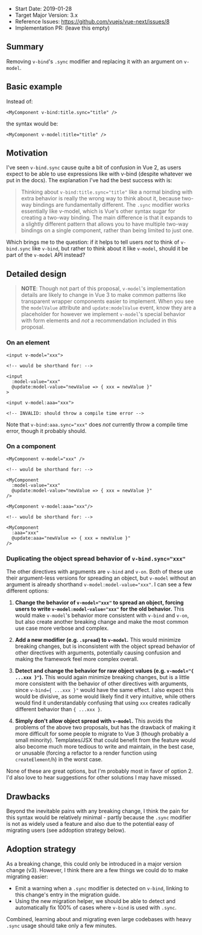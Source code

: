 - Start Date: 2019-01-28
- Target Major Version: 3.x
- Reference Issues: https://github.com/vuejs/vue-next/issues/8
- Implementation PR: (leave this empty)

## Summary

Removing `v-bind`'s `.sync` modifier and replacing it with an argument on `v-model`.

## Basic example

Instead of:

```vue
<MyComponent v-bind:title.sync="title" />
```

the syntax would be:

```vue
<MyComponent v-model:title="title" />
```

## Motivation

I've seen `v-bind.sync` cause quite a bit of confusion in Vue 2, as users expect to be able to use expressions like with v-bind (despite whatever we put in the docs). The explanation I've had the best success with is:

> Thinking about `v-bind:title.sync="title"` like a normal binding with extra behavior is really the wrong way to think about it, because two-way bindings are fundamentally different. The `.sync` modifier works essentially like v-model, which is Vue's other syntax sugar for creating a two-way binding. The main difference is that it expands to a slightly different pattern that allows you to have multiple two-way bindings on a single component, rather than being limited to just one.

Which brings me to the question: if it helps to tell users _not_ to think of `v-bind.sync` like `v-bind`, but rather to think about it like `v-model`, should it be part of the `v-model` API instead?

## Detailed design

> **NOTE**: Though not part of this proposal, `v-model`'s implementation details are likely to change in Vue 3 to make common patterns like transparent wrapper components easier to implement. When you see the `modelValue` attribute and `update:modelValue` event, know they are a placeholder for however we implement `v-model`'s special behavior with form elements and _not_ a recommendation included in this proposal.

### On an element

```vue
<input v-model="xxx">

<!-- would be shorthand for: -->

<input
  :model-value="xxx"
  @update:model-value="newValue => { xxx = newValue }"
>
```

```vue
<input v-model:aaa="xxx">

<!-- INVALID: should throw a compile time error -->
```

Note that `v-bind:aaa.sync="xxx"` does _not_ currently throw a compile time error, though it probably should.

### On a component

```vue
<MyComponent v-model="xxx" />

<!-- would be shorthand for: -->

<MyComponent
  :model-value="xxx"
  @update:model-value="newValue => { xxx = newValue }"
/>
```

```vue
<MyComponent v-model:aaa="xxx"/>

<!-- would be shorthand for: -->

<MyComponent
  :aaa="xxx"
  @update:aaa="newValue => { xxx = newValue }"
/>
```

### Duplicating the object spread behavior of `v-bind.sync="xxx"`

The other directives with arguments are `v-bind` and `v-on`. Both of these use their argument-less versions for spreading an object, but `v-model` without an argument is already shorthand `v-model:model-value="xxx"`. I can see a few different options:

1. **Change the behavior of `v-model="xxx"` to spread an object, forcing users to write `v-model:model-value="xxx"` for the old behavior.** This would make `v-model`'s behavior more consistent with `v-bind` and `v-on`, but also create another breaking change and make the most common use case more verbose and complex.

2. **Add a new modifier (e.g. `.spread`) to `v-model`.** This would minimize breaking changes, but is inconsistent with the object spread behavior of other directives with arguments, potentially causing confusion and making the framework feel more complex overall.

3. **Detect and change the behavior for raw object values (e.g. `v-model="{ ...xxx }"`).** This would again minimize breaking changes, but is a little more consistent with the behavior of other directives with arguments, since `v-bind={ ...xxx }"` would have the same effect. I also expect this would be divisive, as some would likely find it very intuitive, while others would find it understandably confusing that using `xxx` creates radically different behavior than `{ ...xxx }`.

4. **Simply don't allow object spread with `v-model`.** This avoids the problems of the above two proposals, but has the drawback of making it more difficult for some people to migrate to Vue 3 (though probably a small minority). Templates/JSX that could benefit from the feature would also become much more tedious to write and maintain, in the best case, or unusable (forcing a refactor to a render function using `createElement`/`h`) in the worst case.

None of these are great options, but I'm probably most in favor of option 2. I'd also love to hear suggestions for other solutions I may have missed.

## Drawbacks

Beyond the inevitable pains with any breaking change, I think the pain for this syntax would be relatively minimal - partly because the `.sync` modifier is not as widely used a feature and also due to the potential easy of migrating users (see addoption strategy below).

## Adoption strategy

As a breaking change, this could only be introduced in a major version change (v3). However, I think there are a few things we could do to make migrating easier:

- Emit a warning when a `.sync` modifier is detected on `v-bind`, linking to this change's entry in the migration guide.
- Using the new migration helper, we should be able to detect and automatically fix 100% of cases where `v-bind` is used with `.sync`.

Combined, learning about and migrating even large codebases with heavy `.sync` usage should take only a few minutes.
